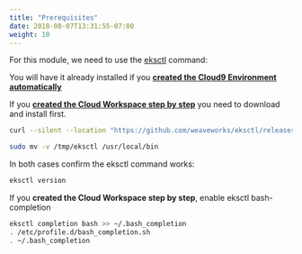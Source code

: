 ```yaml
---
title: "Prerequisites"
date: 2018-08-07T13:31:55-07:00
weight: 10
---
```


For this module, we need to use the [eksctl](https://eksctl.io/) command:

You will have it already installed if you [**created the Cloud9 Environment automatically**](/020_prerequisites/automatic_cloud9/workspace/)


If you [**created the Cloud Workspace step by step**](/020_prerequisites/step-by-step/workspace/)
you need to download and install first. 

```bash
curl --silent --location "https://github.com/weaveworks/eksctl/releases/latest/download/eksctl_$(uname -s)_amd64.tar.gz" | tar xz -C /tmp

sudo mv -v /tmp/eksctl /usr/local/bin
```

In both cases confirm the eksctl command works:

```bash
eksctl version
```

If you **created the Cloud Workspace step by step**, enable eksctl bash-completion

```bash
eksctl completion bash >> ~/.bash_completion
. /etc/profile.d/bash_completion.sh
. ~/.bash_completion
```
